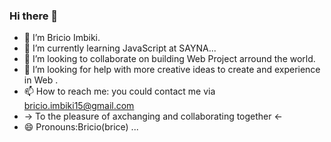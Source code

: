 ### Hi there 👋

- 🔭 I’m Bricio Imbiki.
- 🌱 I’m currently learning JavaScript at SAYNA...
- 👯 I’m looking to collaborate on building Web Project arround the world.
- 🤔 I’m looking for help with more creative ideas to create and experience in Web .
- 📫 How to reach me: you could contact me via bricio.imbiki15@gmail.com
- -> To the pleasure of axchanging and collaborating together <-
- 😄 Pronouns:Bricio(brice) ...


